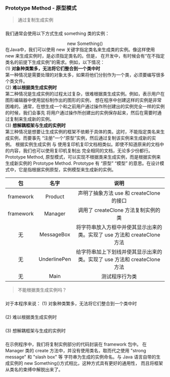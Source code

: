 ### Prototype Method  - 原型模式
> 通过复制生成实例
###
我们通常会使用以下方式生成 something 类的实例：
<center>new Something()</center>
在Java中，我们可以使用 new 关键字指定类名来生成类的实例。像这样使用 new 来生成实例时，是必须指定类名的。但是，
在开发中，有时候会有“在不指定类名的前提下生成实例”的需求。例如，以下情况：<br/>
(1) <b>对象种类繁多，无法将它们整合到一个类中时</b><br/>
    第一种情况是需要处理的对象太多，如果将他们分别作为一个类，必须要编写很多个类文件。<br/>
(2) <b>难以根据类生成实例时</b><br/>
    第二种情况是生成实例的过程太过复杂，很难根据类生成实例。例如，表示用户在图形编辑器中使用鼠标制作出的图形的实例，
想在程序中创建这样的实例是非常困难的。通常，在想生成一个和之前用户通过操作所创建出的实例完全一样的实例的时候，我们会事先
将用户通过操作所创建出的实例保存起来，然后在需要时通过复制来生成新的实例。<br/>
(3) <b>想解耦框架与生成的实例时</b><br/>
    第三种情况是想要让生成实例的框架不依赖于具体的类。这时，不能指定类名来生成实例，而要事先
“注册”一个“原型”实例，然后通过复制该实例来生成新的实例。
    根据实例生成实例 与 使用复印机复印文档相类似。即使不知道原来的文档中的内容，我们也可以使用复印机复制出
完全相同的文档，无论多少份都行。
    Prototype Method, 原型模式，可以实现不根据类来生成实例，而是根据实例来生成新实例的 Prototype Method.
Prototype 有 “原型” “模型” 的意思。在设计模式中，它是指根据实例原型，实例模型来生成新的实例。

|     包     |      名字      |                      说明                       |
|:---------:|:------------:|:---------------------------------------------:|
| framework |   Product    |         声明了抽象方法 use 和 createClone 的接口         |
| framework |   Manager    |           调用了 createClone 方法复制实例的类            |
|     无     |  MessageBox  | 将字符串放入方框中并使其显示出来的类。实现了 use 方法和 createClone 方法 |
|     无     | UnderlinePen | 给字符串加上下划线并使其显示出来的类。实现了 use 方法和 createClone 方法 |
|     无     |     Main     |                    测试程序行为类                    |

> 不能根据类生成实例吗？
###
对于本程序来说：
(1) 对象种类繁多，无法将它们整合到一个类中时
###
(2) 难以根据类生成实例时
###
(3) 想解耦框架与生成的实例时
###
在示例程序中，我们将复制实例部分的代码封装在 framework 包中。
在 Manager 类的 create 方法中，并没有使用类名，取而代之使用 "strong message" 和 "slash box" 等
字符串为生成的实例命名。与 Java 语言自带的生成实例的 new Something()方式相比，这种方式具有更好的通用性，
而且将框架从类名的束缚中解脱出来了。